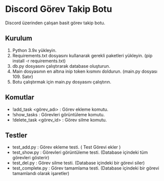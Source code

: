 # Discord Görev Takip Botu 

Discord üzerinden çalışan basit görev takip botu.

## Kurulum

1. Python 3.9x yükleyin.
2. Requirements.txt dosyasını kullanarak gerekli paketleri yükleyin. (pip install -r requirements.txt)
3. db.py dosyasını çalıştırarak database oluşturun.
4. Main dosyasının en altına inip token kısmını doldurun. (main.py dosyası 109. Satır)
5. Botu çalıştırmak için main.py dosyasını çalıştırın.

## Komutlar

- !add_task <görev_adı> : Görev ekleme komutu.
- !show_tasks : Görevleri görüntüleme komutu.
- !delete_task <görev_id> : Görev silme komutu.

## Testler

- test_add.py : Görev ekleme testi. ( Test Görevi ekler )
- test_show.py : Görevleri görüntüleme testi. (Database içindeki tüm görevleri gösterir)
- test_del.py : Görev silme testi. (Database içindeki bir görevi siler)
- test_complete.py : Görev tamamlama testi. (Database içindeki bir görevi tamamlandı olarak işaretler)







